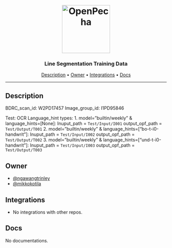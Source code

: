<h1 align="center">
  <br>
  <a href="https://openpecha.org"><img src="https://avatars.githubusercontent.com/u/82142807?s=400&u=19e108a15566f3a1449bafb03b8dd706a72aebcd&v=4" alt="OpenPecha" width="150"></a>
  <br>
</h1>

<h3 align="center">Line Segmentation Training Data</h3>


<!-- Replace the title of the repository -->

<p align="center">
  <a href="#description">Description</a> •
  <a href="#owner">Owner</a> •
  <a href="#integrations">Integrations</a> •
  <a href="#docs">Docs</a>
</p>
<hr>

## Description
BDRC_scan_id: W2PD17457
Image_group_id: I1PD95846

Test:
  OCR Language_hint types:
    1. model=”builtin/weekly” & language_hints=[None]:
        Inuput_path = ```Test/Input/I001```
        output_opf_path = ```Test/Output/T001```
    2. model=”builtin/weekly” & language_hints=[“bo-t-i0-handwrit”]:
        Inuput_path = ```Test/Input/I002```
        output_opf_path = ```Test/Output/T002```
    3. model=”builtin/weekly” & language_hints=[“und-t-i0-handwrit”]:
        Inuput_path = ```Test/Input/I003```
        output_opf_path = ```Test/Output/T003```

<!-- This section provides a high-level overview for the repo -->

## Owner

- [@ngawangtrinley](https://github.com/ngawangtrinley)
- [@mikkokotila](https://github.com/mikkokotila)

<!-- This section lists the owners of the repo -->

## Integrations

- No integrations with other repos.

<!-- This section must list as bulleted list how this repo depends or is integrated with other repos -->

## Docs

No documentations.

<!-- This section must link to the docs which are in the root of the repository in /docs -->
